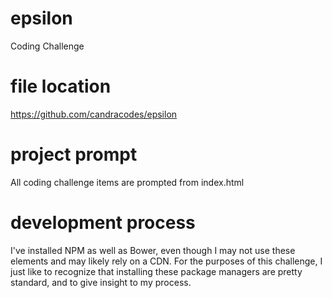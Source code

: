 # epsilon
Coding Challenge

# file location
https://github.com/candracodes/epsilon

# project prompt
All coding challenge items are prompted from index.html

# development process
I've installed NPM as well as Bower, even though I may not use these elements and may likely rely on a CDN.
For the purposes of this challenge, I just like to recognize that installing these package managers are pretty standard, and to give insight to my process.

